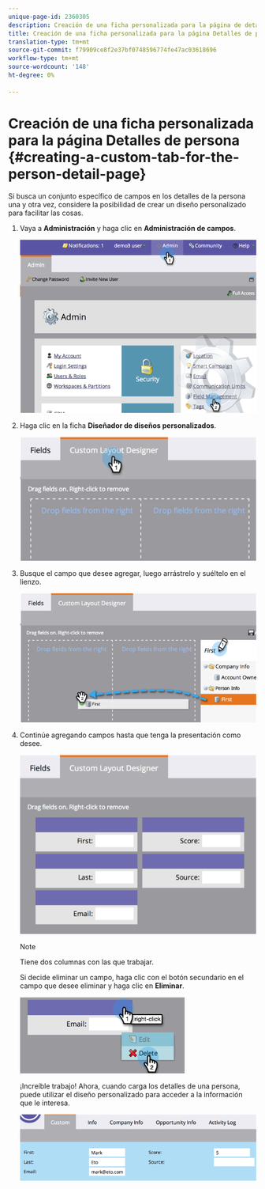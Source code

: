 ```yaml
---
unique-page-id: 2360305
description: Creación de una ficha personalizada para la página de detalles de la persona - Documentos de marketing - Documentación del producto
title: Creación de una ficha personalizada para la página Detalles de persona
translation-type: tm+mt
source-git-commit: f79909ce8f2e37bf0748596774fe47ac03618696
workflow-type: tm+mt
source-wordcount: '148'
ht-degree: 0%

---
```



# Creación de una ficha personalizada para la página Detalles de persona {#creating-a-custom-tab-for-the-person-detail-page}

Si busca un conjunto específico de campos en los detalles de la persona una y otra vez, considere la posibilidad de crear un diseño personalizado para facilitar las cosas.

1. Vaya a **Administración** y haga clic en **Administración de campos**.

   ![](assets/image2014-9-16-16-3a41-3a41.png)

1. Haga clic en la ficha **Diseñador de diseños personalizados**.

   ![](assets/image2014-9-16-16-3a41-3a55.png)

1. Busque el campo que desee agregar, luego arrástrelo y suéltelo en el lienzo.

   ![](assets/three-1.png)

1. Continúe agregando campos hasta que tenga la presentación como desee.

   ![](assets/image2014-9-16-16-3a42-3a25.png)

   >[!NOTE]
   >
   >Tiene dos columnas con las que trabajar.

   Si decide eliminar un campo, haga clic con el botón secundario en el campo que desee eliminar y haga clic en **Eliminar**.

   ![](assets/image2014-9-16-16-3a43-3a56.png)

   ¡Increíble trabajo! Ahora, cuando carga los detalles de una persona, puede utilizar el diseño personalizado para acceder a la información que le interesa.

   ![](assets/six-1.png)
